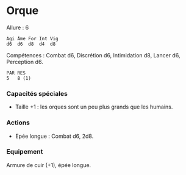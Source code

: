 
# Orque

Allure : 6

	Agi	Âme	For	Int	Vig
	d6	d6	d8	d4	d8

Compétences : Combat d6, Discrétion d6, Intimidation d8, Lancer d6, Perception d6.

	PAR	RES
	5	8 (1)

### Capacités spéciales
- Taille +1 : les orques sont un peu plus grands que les humains.

### Actions
- Epée longue : Combat d6, 2d8.

### Equipement
Armure de cuir (+1), épée longue.

